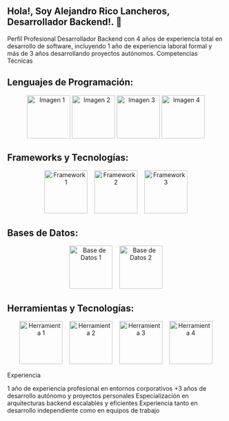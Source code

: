 ## Hola!, Soy Alejandro Rico Lancheros, Desarrollador Backend!. 🦜


Perfil Profesional
Desarrollador Backend con 4 años de experiencia total en desarrollo de software, incluyendo 1 año de experiencia laboral formal y más de 3 años desarrollando proyectos autónomos.
Competencias Técnicas

## Lenguajes de Programación:

<p align="center">
  <img src="https://github.com/user-attachments/assets/16245994-fb0b-4a01-83ea-7f0937a2af43" alt="Imagen 1" width="100">
  <img src="https://github.com/user-attachments/assets/c2d1be60-7eb8-4a9b-b4fb-54bb9180d3eb" alt="Imagen 2" width="100">
  <img src="https://github.com/user-attachments/assets/6962b6ee-60b9-4795-9ae7-e0da2bb789b2" alt="Imagen 3" width="100">
  <img src="https://github.com/user-attachments/assets/a56240ba-d74e-4432-87c6-74bd2eafd095" alt="Imagen 4" width="100">
</p>

## Frameworks y Tecnologías:
<p align="center">
  <img src="https://github.com/user-attachments/assets/24adb3b3-a382-4ad0-99a8-06fc93578ae8" alt="Framework 1" width="100">
  &nbsp;&nbsp;
  <img src="https://github.com/user-attachments/assets/4100a792-4dce-4377-b68f-adc36a1116c4" alt="Framework 2" width="100">
  &nbsp;&nbsp;
  <img src="https://github.com/user-attachments/assets/c995ed6d-6311-4b97-9524-c6e86b8718d0" alt="Framework 3" width="100">
</p>

## Bases de Datos:
<p align="center">
  <img src="https://github.com/user-attachments/assets/0ce938a4-298b-4766-b7bd-11c8b77b8897" alt="Base de Datos 1" width="100">
  &nbsp;&nbsp;
  <img src="https://github.com/user-attachments/assets/1948eb84-c23e-4a9e-8841-57a633cc2882" alt="Base de Datos 2" width="100">
</p>

## Herramientas y Tecnologías:
<p align="center">
  <img src="https://github.com/user-attachments/assets/4bd851e6-e998-4b36-8d86-229ad6c3b024" alt="Herramienta 1" width="100">
  &nbsp;&nbsp;
  <img src="https://github.com/user-attachments/assets/844304de-a859-4d00-b3fc-99f6dbca6a61" alt="Herramienta 2" width="100">
  &nbsp;&nbsp;
  <img src="https://github.com/user-attachments/assets/fd68e30e-8a17-4b47-8dcd-40aba72d1722" alt="Herramienta 3" width="100">
  &nbsp;&nbsp;
  <img src="https://github.com/user-attachments/assets/5708b3cd-8e0d-4e7f-8235-655aacfe2330" alt="Herramienta 4" width="100">
</p>
Experiencia

1 año de experiencia profesional en entornos corporativos
+3 años de desarrollo autónomo y proyectos personales
Especialización en arquitecturas backend escalables y eficientes
Experiencia tanto en desarrollo independiente como en equipos de trabajo
